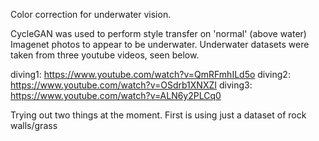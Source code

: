 Color correction for underwater vision.

CycleGAN was used to perform style transfer on 'normal' (above water) Imagenet photos to appear to
be underwater. Underwater datasets were taken from three youtube videos, seen below.

diving1: https://www.youtube.com/watch?v=QmRFmhILd5o
diving2: https://www.youtube.com/watch?v=OSdrb1XNXZI
diving3: https://www.youtube.com/watch?v=ALN6y2PLCq0




Trying out two things at the moment. First is using just a dataset
of rock walls/grass



